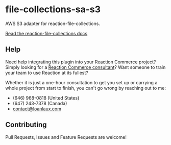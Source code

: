# file-collections-sa-s3

AWS S3 adapter for reaction-file-collections.

[Read the reaction-file-collections docs](https://github.com/reactioncommerce/reaction-file-collections)

## Help

Need help integrating this plugin into your Reaction Commerce project? Simply looking for a [Reaction Commerce consultant](https://loanlaux.com)? Want someone to train your team to use Reaction at its fullest?

Whether it is just a one-hour consultation to get you set up or carrying a whole project from start to finish, you can't go wrong by reaching out to me:

* (646) 968-0818 (United States)
* (647) 243-7378 (Canada)
* contact@loanlaux.com

## Contributing

Pull Requests, Issues and Feature Requests are welcome!


